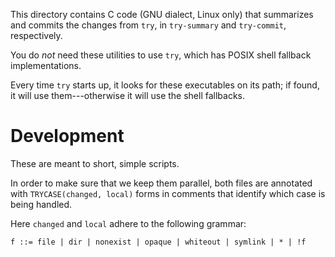 This directory contains C code (GNU dialect, Linux only) that summarizes and commits the changes from `try`, in `try-summary` and `try-commit`, respectively.

You do _not_ need these utilities to use `try`, which has POSIX shell fallback implementations.

Every time `try` starts up, it looks for these executables on its path; if found, it will use them---otherwise it will use the shell fallbacks.

# Development

These are meant to short, simple scripts.

In order to make sure that we keep them parallel, both files are
annotated with `TRYCASE(changed, local)` forms in comments that
identify which case is being handled.

Here `changed` and `local` adhere to the following grammar:

```
f ::= file | dir | nonexist | opaque | whiteout | symlink | * | !f
```
